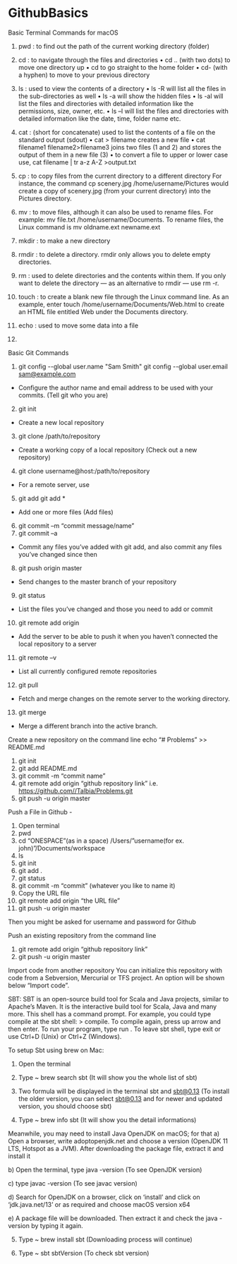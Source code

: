 # GithubBasics

Basic Terminal Commands for macOS 
1. pwd : to find out the path of the current working directory (folder)

2. cd : to navigate through the files and directories
•	cd .. (with two dots) to move one directory up
•	cd to go straight to the home folder
•	cd- (with a hyphen) to move to your previous directory

3. ls : used to view the contents of a directory
•	ls -R will list all the files in the sub-directories as well
•	ls -a will show the hidden files
•	ls -al will list the files and directories with detailed information like the permissions, size, owner, etc.
•	ls –l will list the files and directories with detailed information like the date, time, folder name etc.

4. cat : (short for concatenate) used to list the contents of a file on the standard output (sdout)
•	cat > filename creates a new file
•	cat filename1 filename2>filename3 joins two files (1 and 2) and stores the output of them in a new file (3)
•	to convert a file to upper or lower case use, cat filename | tr a-z A-Z >output.txt

5. cp : to copy files from the current directory to a different directory
For instance, the command cp scenery.jpg /home/username/Pictures would create a copy of scenery.jpg (from your current directory) into the Pictures directory.

6. mv : to move files, although it can also be used to rename files.
For example: mv file.txt /home/username/Documents.
To rename files, the Linux command is mv oldname.ext newname.ext

7. mkdir : to make a new directory

8. rmdir : to delete a directory. rmdir only allows you to delete empty directories.

9. rm : used to delete directories and the contents within them. If you only want to delete the directory — as an alternative to rmdir — use rm -r.

10. touch : to create a blank new file through the Linux command line. As an example, enter touch /home/username/Documents/Web.html to create an HTML file entitled Web under the Documents directory.

11. echo : used to move some data into a file
12. 

 


Basic Git Commands
1. git config --global user.name "Sam Smith"
git config --global user.email sam@example.com
- Configure the author name and email address to be used with your commits. (Tell git who you are)
2. git init 
- Create a new local repository
3. git clone /path/to/repository
- Create a working copy of a local repository (Check out a new repository)
4. git clone username@host:/path/to/repository
- For a remote server, use
5. git add <filename>
git add *
- Add one or more files (Add files)
6. git commit –m “commit message/name”
7. git commit –a 
- Commit any files you’ve added with git add, and also commit any files you’ve changed since then
8. git push origin master
- Send changes to the master branch of your repository
9. git status
- List the files you’ve changed and those you need to add or commit
10. git remote add origin <server>
- Add the server to be able to push it when you haven’t connected the local repository to a server
11. git remote –v
- List all currently configured remote repositories 
12. git pull
- Fetch and merge changes on the remote server to the working directory.
13. git merge <branchname>
- Merge a different branch into the active branch.

Create a new repository on the command line
echo “# Problems” >> README.md
1.	git init
2.	git add README.md
3.	git commit -m “commit name”
4.	git remote add origin “github repository link” i.e. https://github.com//Talbia/Problems.git
5.	git push -u origin master

Push a File in Github -
1.	Open terminal
2.	pwd
3.	cd “ONESPACE”(as in a space) /Users/”username(for ex. john)”/Documents/workspace
4.	ls 
5.	git init
6.	git add . 
7.	git status 
8.	git commit -m “commit” (whatever you like to name it)
9.	Copy the URL file
10.	git remote add origin “the URL file”
11.	git push -u origin master 

Then you might be asked for username and password for Github 


Push an existing repository from the command line
1.	git remote add origin “github repository link” 
2.	git push -u origin master

Import code from another repository
You can initialize this repository with code from a Sebversion, Mercurial or TFS project.
An option will be shown below “Import code”.


SBT: 
SBT is an open-source build tool for Scala and Java projects, similar to Apache’s Maven. It is the interactive build tool for Scala, Java and many more. This shell has a command prompt. 
For example, you could type compile at the sbt shell: > compile. To compile again, press up arrow and then enter. To run your program, type run . To leave sbt shell, type exit or use Ctrl+D (Unix) or Ctrl+Z (Windows).
 
 To setup Sbt using brew on Mac: 

1. Open the terminal

2. Type ~ brew search sbt (It will show you the whole list of sbt)

3. Two formula will be displayed in the terminal sbt and sbt@0.13 (To install the older version, you can select sbt@0.13 and for newer and updated version, you should choose sbt)

4. Type ~ brew info sbt (It will show you the detail informations)

Meanwhile, you may need to install Java OpenJDK on macOS; for that
a) Open a browser, write adoptopenjdk.net and choose a version (OpenJDK 11 LTS, Hotspot as a JVM). After downloading the package file, extract it and install it 

b) Open the terminal, type java -version (To see OpenJDK version)

c) type javac -version (To see javac version)

d) Search for OpenJDK on a browser, click on ‘install’ and click on ‘jdk.java.net/13’ or as required and choose macOS version x64 

e) A package file will be downloaded. Then extract it and check the java -version by typing it again. 

5. Type ~ brew install sbt (Downloading process will continue)

6. Type ~ sbt sbtVersion (To check sbt version)

